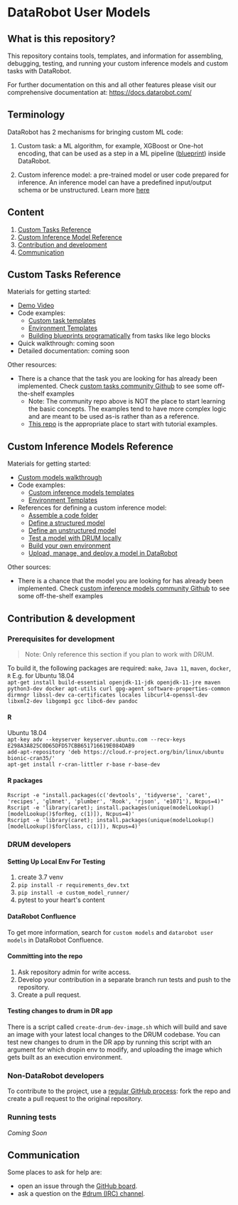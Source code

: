 # DataRobot User Models

## What is this repository? <a name="what_is_it"></a>
This repository contains tools, templates, and information for assembling, debugging, testing, 
and running your custom inference models and custom tasks with DataRobot.

For further documentation on this and all other features please visit our 
comprehensive documentation at: https://docs.datarobot.com/

## Terminology
DataRobot has 2 mechanisms for bringing custom ML code:

1. Custom task: a ML algorithm, for example, XGBoost or One-hot encoding, 
   that can be used as a step in a ML pipeline ([blueprint](https://docs.datarobot.com/en/docs/modeling/analyze-models/describe/blueprints.html)) 
   inside DataRobot.
   
2. Custom inference model: a pre-trained model or user code prepared for inference. 
   An inference model can have a predefined input/output schema or be unstructured. 
   Learn more [here](https://docs.datarobot.com/en/docs/mlops/deployment/custom-models/index.html)

## Content

1. [Custom Tasks Reference](#custom_task_ref)
2. [Custom Inference Model Reference](#custom_inference_model_ref)
3. [Contribution and development](#contribution)
4. [Communication](#communication)

## Custom Tasks Reference <a name="custom_task_ref"></a>

Materials for getting started:

* [Demo Video](https://youtu.be/XvtARLw8zVo)
* Code examples:
  * [Custom task templates](https://github.com/datarobot/datarobot-user-models/tree/master/task_templates)
  * [Environment Templates](https://github.com/datarobot/datarobot-user-models/tree/master/public_dropin_environments)
  * [Building blueprints programatically](https://blueprint-workshop.datarobot.com/)
    from tasks like lego blocks     
* Quick walkthrough: coming soon
* Detailed documentation: coming soon

Other resources:
* There is a chance that the task you are looking for has already been implemented. 
  Check [custom tasks community Github](https://github.com/datarobot-community/custom-models/tree/master/custom_tasks) 
  to see some off-the-shelf examples
  * Note: The community repo above is NOT the place to start learning the basic concepts. 
    The examples tend to have more complex logic and are meant to be used 
    as-is rather than as a reference.
  * [This repo](task_templates)
    is the appropriate place to start with tutorial examples.

## Custom Inference Models Reference <a name="custom_inference_model_ref"></a>

Materials for getting started:

* [Custom models walkthrough](https://community.datarobot.com/t5/knowledge-base/working-with-custom-models/ta-p/6082)
* Code examples:
    * [Custom inference models templates](https://github.com/datarobot/datarobot-user-models/tree/master/model_templates)
    * [Environment Templates](https://github.com/datarobot/datarobot-user-models/tree/master/public_dropin_environments)
* References for defining a custom inference model:
    * [Assemble a code folder](https://github.com/datarobot/datarobot-user-models/blob/duncan/raptor-5561/refine_readme_drum_stage1/DEFINE-INFERENCE-MODEL.md#inference_model_folder)
    * [Define a structured model](https://github.com/datarobot/datarobot-user-models/blob/duncan/raptor-5561/refine_readme_drum_stage1/DEFINE-INFERENCE-MODEL.md#structured_inference_model)
    * [Define an unstructured model](https://github.com/datarobot/datarobot-user-models/blob/duncan/raptor-5561/refine_readme_drum_stage1/DEFINE-INFERENCE-MODEL.md#unstructured_inference_model)
    * [Test a model with DRUM locally](https://github.com/datarobot/datarobot-user-models/blob/duncan/raptor-5561/refine_readme_drum_stage1/DEFINE-INFERENCE-MODEL.md#test_inference_model_drum)
    * [Build your own environment](https://github.com/datarobot/datarobot-user-models/blob/duncan/raptor-5561/refine_readme_drum_stage1/DEFINE-INFERENCE-MODEL.md#build_own_environment)
    * [Upload, manage, and deploy a model in DataRobot](https://github.com/datarobot/datarobot-user-models/blob/duncan/raptor-5561/refine_readme_drum_stage1/DEFINE-INFERENCE-MODEL.md#upload_custom_model)

Other sources:
* There is a chance that the model you are looking for has already been implemented. 
  Check [custom inference models community Github](https://github.com/datarobot-community/custom-models/tree/master/custom_inference) 
  to see some off-the-shelf examples
    


## Contribution & development <a name="contribution"></a>

### Prerequisites for development
> Note: Only reference this section if you plan to work with DRUM.

To build it, the following packages are required:
`make`, `Java 11`, `maven`, `docker`, `R`
E.g. for Ubuntu 18.04  
`apt-get install build-essential openjdk-11-jdk openjdk-11-jre maven python3-dev docker apt-utils curl gpg-agent software-properties-common dirmngr libssl-dev ca-certificates locales libcurl4-openssl-dev libxml2-dev libgomp1 gcc libc6-dev pandoc`

#### R
Ubuntu 18.04  
`apt-key adv --keyserver keyserver.ubuntu.com --recv-keys E298A3A825C0D65DFD57CBB651716619E084DAB9`  
`add-apt-repository 'deb https://cloud.r-project.org/bin/linux/ubuntu bionic-cran35/'`  
`apt-get install r-cran-littler r-base r-base-dev`  
#### R packages
`Rscript -e "install.packages(c('devtools', 'tidyverse', 'caret', 'recipes', 'glmnet', 'plumber', 'Rook', 'rjson', 'e1071'), Ncpus=4)"`  
`Rscript -e 'library(caret); install.packages(unique(modelLookup()[modelLookup()$forReg, c(1)]), Ncpus=4)'`  
`Rscript -e 'library(caret); install.packages(unique(modelLookup()[modelLookup()$forClass, c(1)]), Ncpus=4)'`

### DRUM developers

#### Setting Up Local Env For Testing

1. create 3.7 venv
1. `pip install -r requirements_dev.txt`
1. `pip install -e custom_model_runner/`
1. pytest to your heart's content

#### DataRobot Confluence
To get more information, search for `custom models` and `datarobot user models` in DataRobot Confluence.

#### Committing into the repo
1. Ask repository admin for write access.
2. Develop your contribution in a separate branch run tests and push to the repository.
3. Create a pull request.

#### Testing changes to drum in DR app
There is a script called `create-drum-dev-image.sh` which will build and save an image with your latest local changes to the DRUM codebase. You can test new changes to drum in the DR app by running this script with an argument for which dropin env to modify, and uploading the image which gets built as an execution environment. 

### Non-DataRobot developers
To contribute to the project, use a [regular GitHub process](https://help.github.com/en/github/collaborating-with-issues-and-pull-requests/creating-a-pull-request-from-a-fork ): fork the repo and create a pull request to the original repository.

### Running tests
*Coming Soon*

## Communication<a name="communication"></a>
Some places to ask for help are:
- open an issue through the [GitHub board](https://github.com/datarobot/datarobot-user-models/issues).
- ask a question on the [#drum (IRC) channel](https://webchat.freenode.net/?channels=#drum).
